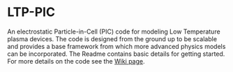 # LTP-PIC

An electrostatic Particle-in-Cell (PIC) code for modeling Low Temperature plasma devices. The code is designed from the ground up to be scalable and provides a base framework from which more advanced physics models can be incorporated. The Readme contains basic details for getting started. For more details on the code see the [Wiki page](https://github.com/PrincetonUniversity/ltp_pic/wiki/LTP-PIC).
